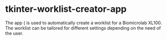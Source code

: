 # tkinter-worklist-creator-app
The app ( is used to automatically create a worklist for a Biomicrolab XL100. The worklist can be tailored for different settings depending on the need of the user. 
